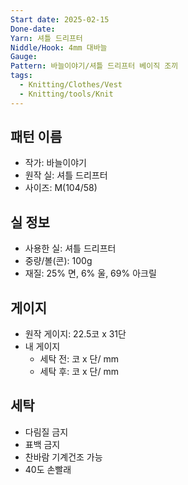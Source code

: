 ```yaml
---
Start date: 2025-02-15
Done-date: 
Yarn: 셔틀 드리프터
Niddle/Hook: 4mm 대바늘
Gauge: 
Pattern: 바늘이야기/셔틀 드리프터 베이직 조끼
tags:
  - Knitting/Clothes/Vest
  - Knitting/tools/Knit
---
```

## 패턴 이름
- 작가: 바늘이야기
- 원작 실: 셔틀 드리프터
- 사이즈: M(104/58)

## 실 정보
- 사용한 실: 셔틀 드리프터
- 중량/볼(콘): 100g
- 재질: 25% 면, 6% 울, 69% 아크릴
## 게이지
- 원작 게이지: 22.5코 x 31단
- 내 게이지
	- 세탁 전:  코 x 단/ mm
	- 세탁 후:  코 x 단/ mm

## 세탁
- 다림질 금지
- 표백 금지
- 찬바람 기계건조 가능
- 40도 손빨래